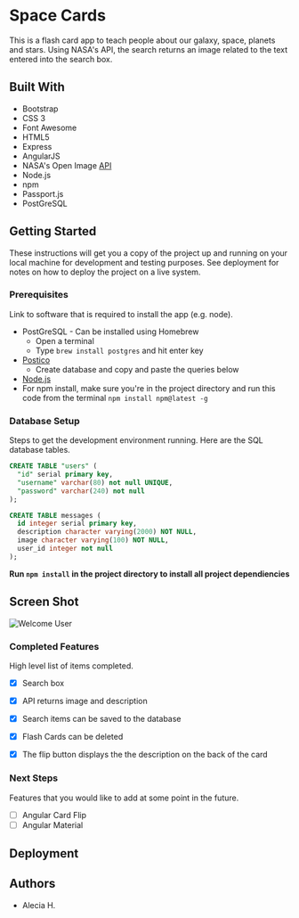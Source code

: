 # Space Cards

This is a flash card app to teach people about our galaxy, space, planets and stars. Using NASA's API, the search returns an image related to the text entered into the search box.

## Built With

- Bootstrap
- CSS 3
- Font Awesome
- HTML5
- Express
- AngularJS
- NASA's Open Image [API](https://api.nasa.gov/api.html#images-endpoints)
- Node.js
- npm 
- Passport.js
- PostGreSQL
## Getting Started

These instructions will get you a copy of the project up and running on your local machine for development and testing purposes. See deployment for notes on how to deploy the project on a live system.

### Prerequisites

Link to software that is required to install the app (e.g. node).

- PostGreSQL  - Can be installed using Homebrew
  * Open a terminal
  * Type ```brew install postgres``` and hit enter key
- [Postico](https://eggerapps.at/postico)
  * Create database and copy and paste the queries below
- [Node.js](https://nodejs.org/en/)
- For npm install, make sure you're in the project directory and run this code from the terminal ```npm install npm@latest -g```

### Database Setup
Steps to get the development environment running. Here are the SQL database tables.

```sql
CREATE TABLE "users" (
  "id" serial primary key,
  "username" varchar(80) not null UNIQUE,
  "password" varchar(240) not null
);

CREATE TABLE messages (
  id integer serial primary key,
  description character varying(2000) NOT NULL,
  image character varying(100) NOT NULL,
  user_id integer not null
);
```
**Run ```npm install``` in the project directory to install all project dependiencies**

## Screen Shot
![Welcome User](/images/spaceCards)


### Completed Features

High level list of items completed.

- [x] Search box
- [x] API returns image and description
- [x] Search items can be saved to the database
- [x] Flash Cards can be deleted
- [x] The flip button displays the the description on the back of the card


### Next Steps

Features that you would like to add at some point in the future.

- [ ] Angular Card Flip
- [ ] Angular Material

## Deployment


## Authors

* Alecia H.
